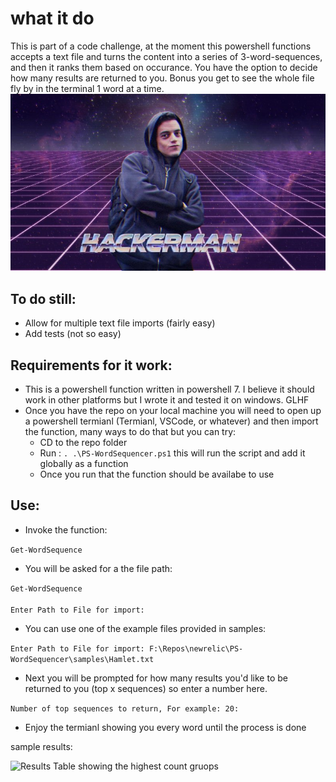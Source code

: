 # what it do
This is part of a code challenge, at the moment this powershell functions accepts a text file and turns the content into a series of 3-word-sequences, and then it ranks them based on occurance. You have the option to decide how many results are returned to you. 
Bonus you get to see the whole file fly by in the terminal 1 word at a time.
![hackerman](./Assets/hackerman.jpg?raw=true "hackerman") 

## To do still:
* Allow for multiple text file imports (fairly easy)
* Add tests (not so easy)


## Requirements for it work:
* This is a powershell function written in powershell 7. I believe it should work in other platforms but I wrote it and tested it on windows. GLHF
* Once you have the repo on your local machine you will need to open up a powershell termianl (Termianl, VSCode, or whatever) and then import the function, many ways to do that but you can try:
  * CD to the repo folder
  * Run :
   ```. .\PS-WordSequencer.ps1```
   this will run the script and add it globally as a function
  * Once you run that the function should be availabe to use

## Use:
* Invoke the function:

``` Get-WordSequence ```
* You will be asked for a the file path:

<code>Get-WordSequence  
Enter Path to File for import: </code>
* You can use one of the example files provided in samples:  
  
```Enter Path to File for import: F:\Repos\newrelic\PS-WordSequencer\samples\Hamlet.txt```

* Next you will be prompted for how many results you'd like to be returned to you (top x sequences) so enter a number here.

```Number of top sequences to return, For example: 20:```
* Enjoy the termianl showing you every word until the process is done

sample results:

![Results Table showing the highest count gruops](Assets/results.png?raw=true "result table")



  





